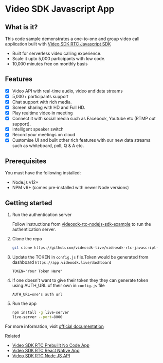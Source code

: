 # Video SDK Javascript App

## What is it?

This code sample demonstrates a one-to-one and group video call application built with [Video SDK RTC Javascript SDK](https://docs.videosdk.live/docs/guide/video-and-audio-calling-api-sdk/javascript-sdk)

- Built for serverless video calling experience.
- Scale it upto 5,000 participants with low code.
- 10,000 minutes free on monthly basis

## Features

- [x] Video API with real-time audio, video and data streams
- [x] 5,000+ participants support
- [x] Chat support with rich media.
- [x] Screen sharing with HD and Full HD.
- [x] Play realtime video in meeting
- [x] Connect it with social media such as Facebook, Youtube etc (RTMP out support).
- [x] Intelligent speaker switch
- [x] Record your meetings on cloud
- [x] Customise UI and built other rich features with our new data streams such as whiteboard, poll, Q & A etc.

## Prerequisites

You must have the following installed:

- Node.js v12+
- NPM v6+ (comes pre-installed with newer Node versions)

## Getting started

1. Run the authentication server

   Follow instructions from [videosdk-rtc-nodejs-sdk-example](https://github.com/videosdk-live/videosdk-rtc-nodejs-sdk-example) to run the authentication server.

2. Clone the repo

   ```sh
   git clone https://github.com/videosdk-live/videosdk-rtc-javascript-sdk-example.git
   ```

3. Update the TOKEN in `config.js` file.Token would be generated from dashboard `https://app.videosdk.live/dashboard`

   ```
   TOKEN="Your Token Here"
   ```

4. If one doesn't want to give their token they they can generate token using AUTH_URL of their own in `config.js` file

   ```
   AUTH_URL=one's auth url
   ```

5. Run the app

   ```sh
   npm install -g live-server
   live-server --port=8000
   ```

For more information, visit [official documentation](https://docs.videosdk.live/docs/guide/video-and-audio-calling-api-sdk/getting-started)

Related

- [Video SDK RTC Prebuillt No Code App](https://github.com/videosdk-live/videosdk-rtc-js-prebuilt-embedded-example)
- [Video SDK RTC React Native App](https://github.com/videosdk-live/videosdk-rtc-react-native-sdk-example)
- [Video SDK RTC Node JS API](https://github.com/videosdk-live/videosdk-rtc-nodejs-sdk-example)
